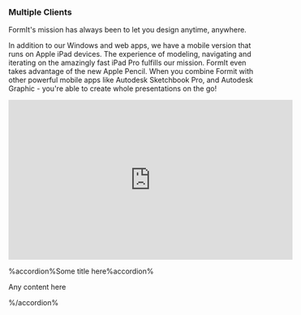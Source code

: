 ### Multiple Clients

FormIt's mission has always been to let you design anytime, anywhere.

In addition to our Windows and web apps, we have a mobile version that runs on Apple iPad devices. The experience of modeling, navigating and iterating on the amazingly fast iPad Pro fulfills our mission. FormIt even takes advantage of the new Apple Pencil. When you combine Formit with other powerful mobile apps like Autodesk Sketchbook Pro, and Autodesk Graphic - you're able to create whole presentations on the go!


<iframe width="560" height="315" src="https://www.youtube.com/embed/Ce5LFy5KxN8?rel=0&amp;showinfo=0" frameborder="0" allow="autoplay; encrypted-media" allowfullscreen></iframe>

%accordion%Some title here%accordion%

Any content here

%/accordion%
